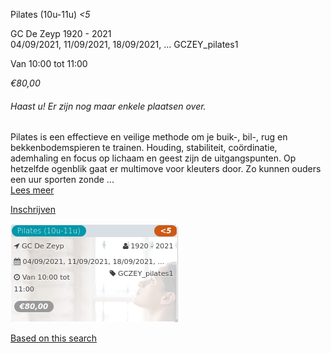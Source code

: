 Pilates (10u-11u) *<5*

GC De Zeyp 1920 - 2021  
04/09/2021, 11/09/2021, 18/09/2021, ... GCZEY\_pilates1  

Van 10:00 tot 11:00

*€80,00*

  

###### *Haast u! Er zijn nog maar enkele plaatsen over.*

  

Pilates is een effectieve en veilige methode om je buik-, bil-, rug en bekkenbodemspieren te trainen. Houding, stabiliteit, coördinatie, ademhaling en focus op lichaam en geest zijn de uitgangspunten. Op hetzelfde ogenblik gaat er multimove voor kleuters door. Zo kunnen ouders een uur sporten zonde  ...  
[Lees meer](https://tickets.vgc.be/activity/subscribe/GCZEY_pilates1)

[Inschrijven](https://tickets.vgc.be/activity/subscribe/GCZEY_pilates1)

![](64097.png)

[Based on this search](https://tickets.vgc.be/activity/index?&vrijeplaatsen=1&Age%5B%5D=3%2C4&entity=276)